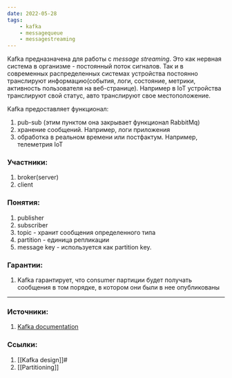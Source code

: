 ```yaml
---
date: 2022-05-28
tags:
    - kafka
    - messagequeue
    - messagestreaming
---
```


Kafka предназначена для работы с *message streaming*. Это как нервная система в организме - постоянный поток сигналов. Так и в современных распределенных системах устройства постоянно транслируют информацию(события, логи, состояние, метрики, активность пользователя на веб-странице). Например в IoT устройства транслируют свой статус, авто транслируют свое местоположение.

Kafka предоставляет функционал:
1. pub-sub (этим пунктом она закрывает функционал RabbitMq)
1. хранение сообщений. Например, логи приложения
1. обработка в реальном времени или постфактум. Например, телеметрия IoT

### Участники:

1. broker(server)
1. client

### Понятия:

1. publisher
1. subscriber
1. topic - хранит сообщения определенного типа
1. partition - единица репликации
1. message key - используется как partition key.

### Гарантии:

1. Kafka гарантирует, что consumer партиции будет получать сообщения в том порядке, в котором они были в нее опубликованы

---

### Источники:

1. [Kafka documentation](https://kafka.apache.org/documentation/)

### Ссылки:

1. [[Kafka design]]#
2. [[Partitioning]]